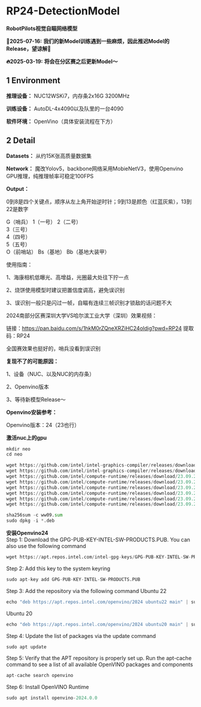 # RP24-DetectionModel

**RobotPilots视觉自瞄网络模型**

**🥶2025-07-16:**
**我们的新Model训练遇到一些麻烦，因此推迟Model的Release，望谅解🙏**

**🔥2025-03-19:**
**将会在分区赛之后更新Model～**

## 1 Environment

**推理设备：** NUC12WSKi7，内存条2x16G 3200MHz

**训练设备：** AutoDL-4x4090以及队里的一台4090

**软件环境：** OpenVino（具体安装流程在下方）

## 2 Detail

**Datasets：** 从约15K张高质量数据集

**Network：** 魔改Yolov5，backbone网络采用MobieNetV3，使用Openvino GPU推理，纯推理帧率可稳定100FPS

**Output：**

0到8是四个关键点，顺序从左上角开始逆时针；9到13是颜色（红蓝灰紫），13到22是数字  

G（哨兵）
1（一号）
2（二号）	
3（三号）	
4（四号）	
5（五号）	
O（前哨站）
Bs（基地）
Bb（基地大装甲）	


使用指南：  

1、海康相机低曝光、高增益，光圈最大处往下拧一点  

2、烧饼使用模型时建议把置信度调高，避免误识别  

3、误识别一般只是闪过一帧，自瞄有连续三帧识别才锁敌的话问题不大   



2024南部分区赛深圳大学VS哈尔滨工业大学（深圳）效果视频：  

链接：https://pan.baidu.com/s/1hkM0rZQneXRZiHC24oldig?pwd=RP24
提取码：RP24    

全国赛效果也挺好的，哨兵没看到误识别

**复现不了的可能原因：**

1、设备（NUC、以及NUC的内存条）

2、Openvino版本

3、等待新模型Release～

**Openvino安装参考：**

Openvino版本：24（23也行）


**激活nuc上的gpu**  
```python  
mkdir neo  
cd neo  

wget https://github.com/intel/intel-graphics-compiler/releases/download/igc-1.0.13463.18/intel-igc-core_1.0.13463.18_amd64.deb  
wget https://github.com/intel/intel-graphics-compiler/releases/download/igc-1.0.13463.18/intel-igc-opencl_1.0.13463.18_amd64.deb  
wget https://github.com/intel/compute-runtime/releases/download/23.09.25812.14/intel-level-zero-gpu-dbgsym_1.3.25812.14_amd64.ddeb  
wget https://github.com/intel/compute-runtime/releases/download/23.09.25812.14/intel-level-zero-gpu_1.3.25812.14_amd64.deb  
wget https://github.com/intel/compute-runtime/releases/download/23.09.25812.14/intel-opencl-icd-dbgsym_23.09.25812.14_amd64.ddeb  
wget https://github.com/intel/compute-runtime/releases/download/23.09.25812.14/intel-opencl-icd_23.09.25812.14_amd64.deb  
wget https://github.com/intel/compute-runtime/releases/download/23.09.25812.14/libigdgmm12_22.3.0_amd64.deb  
wget https://github.com/intel/compute-runtime/releases/download/23.09.25812.14/ww09.sum  

sha256sum -c ww09.sum  
sudo dpkg -i *.deb  
```

**安装Openvino24**  
Step 1: Download the GPG-PUB-KEY-INTEL-SW-PRODUCTS.PUB. You can also use the following command  
```python
wget https://apt.repos.intel.com/intel-gpg-keys/GPG-PUB-KEY-INTEL-SW-PRODUCTS.PUB  
```  
Step 2: Add this key to the system keyring
```python
sudo apt-key add GPG-PUB-KEY-INTEL-SW-PRODUCTS.PUB  
```  
Step 3: Add the repository via the following command
Ubuntu 22  
```python
echo "deb https://apt.repos.intel.com/openvino/2024 ubuntu22 main" | sudo tee /etc/apt/sources.list.d/intel-openvino-2024.list  
```
Ubuntu 20  
```python
echo "deb https://apt.repos.intel.com/openvino/2024 ubuntu20 main" | sudo tee /etc/apt/sources.list.d/intel-openvino-2024.list
```  
Step 4: Update the list of packages via the update command  
```python
sudo apt update  
```  
Step 5: Verify that the APT repository is properly set up. Run the apt-cache command to see a list of all available OpenVINO packages and components  
```python
apt-cache search openvino
```
Step 6: Install OpenVINO Runtime
```python
sudo apt install openvino-2024.0.0
```  
